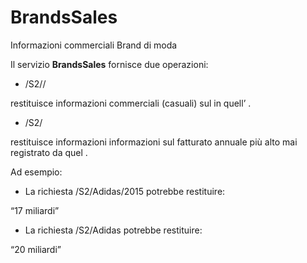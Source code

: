 # BrandsSales

Informazioni commerciali Brand di moda

Il servizio **BrandsSales** fornisce due operazioni:

*   /S2/<brand>/<anno> 

restituisce informazioni commerciali (casuali) sul <brand> in quell’ <anno>.

*   /S2/<brand>

restituisce informazioni informazioni sul fatturato annuale più alto mai registrato da quel <brand>.

Ad esempio:

* La richiesta /S2/Adidas/2015 potrebbe restituire:

“17 miliardi”

* La richiesta /S2/Adidas potrebbe restituire:

“20 miliardi”
